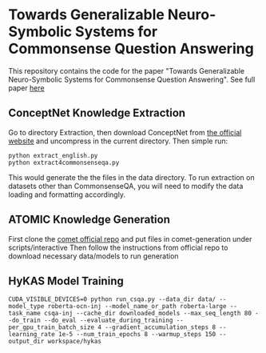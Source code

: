 # Towards Generalizable Neuro-Symbolic Systems for Commonsense Question Answering
This repository contains the code for the paper "Towards Generalizable Neuro-Symbolic Systems for Commonsense
Question Answering". See full paper [here](https://arxiv.org/abs/1910.14087)

## ConceptNet Knowledge Extraction
Go to directory Extraction, then download ConceptNet from [the official website](https://github.com/commonsense/conceptnet5/wiki/Downloads) and uncompress in the current directory. 
Then simple run:
```
python extract_english.py 
python extract4commonsenseqa.py
```
This would generate the the files in the data directory. 
To run extraction on datasets other than CommonsenseQA, you will need to modify the data loading and formatting accordingly. 

## ATOMIC Knowledge Generation 
First clone the [comet official repo](https://github.com/atcbosselut/comet-commonsense) and put files in comet-generation under scripts/interactive 
Then follow the instructions from official repo to download necessary data/models to run generation

## HyKAS Model Training
```
CUDA_VISIBLE_DEVICES=0 python run_csqa.py --data_dir data/ --model_type roberta-ocn-inj --model_name_or_path roberta-large --task_name csqa-inj --cache_dir downloaded_models --max_seq_length 80 --do_train --do_eval --evaluate_during_training --per_gpu_train_batch_size 4 --gradient_accumulation_steps 8 --learning_rate 1e-5 --num_train_epochs 8 --warmup_steps 150 --output_dir workspace/hykas
```

